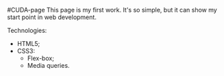 #CUDA-page
This page is my first work. It's so simple, but it can show my start point in web development.

Technologies:
- HTML5;
- CSS3:
  - Flex-box;
  - Media queries.
